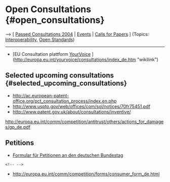 # Open Consultations {#open_consultations}

\--\> \[ [ Passed Consultations 2004](FfiiKonsult04En "wikilink") \| [
Events](SwpatpenmiEn "wikilink") \| [ Calls for
Papers](C4PapersEn "wikilink") \] (Topics: [
Interoperability](InteropEn "wikilink"), [ Open
Standards](OpenStandardsEn "wikilink"))

------------------------------------------------------------------------

-   [EU Consultation plattform [YourVoice](YourVoice "wikilink")
    ](http://europa.eu.int/yourvoice/consultations/index_de.htm "wikilink")

## Selected upcoming consultations {#selected_upcoming_consultations}

-   <http://ac.european-patent-office.org/pct_consultation_process/index.en.php>
-   <http://www.uspto.gov/web/offices/com/sol/notices/70fr75451.pdf>
-   <http://www.patent.gov.uk/about/consultations/inventive/>

<http://europa.eu.int/comm/competition/antitrust/others/actions_for_damages/gp_de.pdf>

## Petitions

-   [Formular für Petitionen an den deutschen
    Bundestag](http://www.ffii.org/~arebenti/petition/BundestagPetition.pdf "wikilink")

```{=html}
<!-- -->
```
-   <http://europa.eu.int/comm/competition/forms/consumer_form_de.html>
